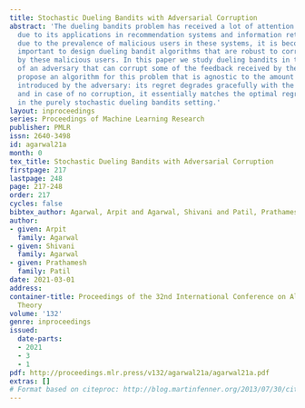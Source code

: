 ```yaml
---
title: Stochastic Dueling Bandits with Adversarial Corruption
abstract: 'The dueling bandits problem has received a lot of attention in recent years
  due to its applications in recommendation systems and information retrieval. However,
  due to the prevalence of malicious users in these systems, it is becoming increasingly
  important to design dueling bandit algorithms that are robust to corruptions introduced
  by these malicious users. In this paper we study dueling bandits in the presence
  of an adversary that can corrupt some of the feedback received by the learner. We
  propose an algorithm for this problem that is agnostic to the amount of corruption
  introduced by the adversary: its regret degrades gracefully with the amount of corruption,
  and in case of no corruption, it essentially matches the optimal regret bounds achievable
  in the purely stochastic dueling bandits setting.'
layout: inproceedings
series: Proceedings of Machine Learning Research
publisher: PMLR
issn: 2640-3498
id: agarwal21a
month: 0
tex_title: Stochastic Dueling Bandits with Adversarial Corruption
firstpage: 217
lastpage: 248
page: 217-248
order: 217
cycles: false
bibtex_author: Agarwal, Arpit and Agarwal, Shivani and Patil, Prathamesh
author:
- given: Arpit
  family: Agarwal
- given: Shivani
  family: Agarwal
- given: Prathamesh
  family: Patil
date: 2021-03-01
address: 
container-title: Proceedings of the 32nd International Conference on Algorithmic Learning
  Theory
volume: '132'
genre: inproceedings
issued:
  date-parts:
  - 2021
  - 3
  - 1
pdf: http://proceedings.mlr.press/v132/agarwal21a/agarwal21a.pdf
extras: []
# Format based on citeproc: http://blog.martinfenner.org/2013/07/30/citeproc-yaml-for-bibliographies/
---
```

